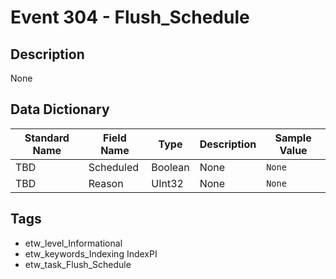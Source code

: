 # Event 304 - Flush_Schedule

## Description
None

## Data Dictionary
|Standard Name|Field Name|Type|Description|Sample Value|
|---|---|---|---|---|
|TBD|Scheduled|Boolean|None|`None`|
|TBD|Reason|UInt32|None|`None`|

## Tags
* etw_level_Informational
* etw_keywords_Indexing IndexPI
* etw_task_Flush_Schedule